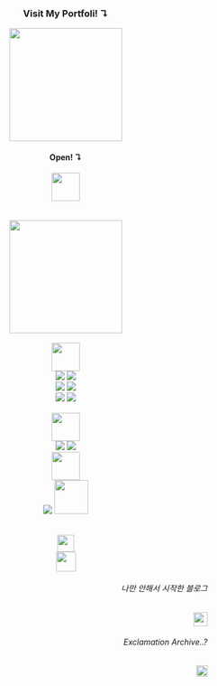<!-- Open Center -->
<div align="center">

  <span>
    <h3>Visit My Portfoli! ↴ </h3>
    <a href="https://sparkly-report-5cc.notion.site/cad30c98023042a1a1af99519a58031b?pvs=74">
      <img width=200 src="https://github.com/dlawork9888/dlawork9888/assets/127077818/4e8f4678-b908-470a-9607-52092529b040">
    </a>
  </span>
  <span>
    <h4>Open! ↴ </h4>
    <a href="http://www.dlawork9888.site/">
      <img height=50 src="https://github.com/dlawork9888/dlawork9888/assets/127077818/9e278a7c-9eb7-41a8-9b2b-73726ffd5bc3">
    </a>
  </span>
  </br></br></br>

<!-- 커비들 -->
<div>
  <img width = 200 src='https://github.com/dlawork9888/dlawork9888/assets/127077818/1de000d1-ee6e-4e8b-9daf-0fbac2a7681c'>
</div>

<br/>

<!-- Stacks ! -->
<div>
  <img height=50 src='https://github.com/dlawork9888/dlawork9888/assets/127077818/4bbf42b6-df95-45e8-b323-9be977ebdd82'>
</div>

<div>
  <span>
    <img src="https://img.shields.io/badge/Python-555555?style=for-the-badge&logo=Python&logoColor=FFFFFF">
    <img src="https://img.shields.io/badge/JavaScript-555555?style=for-the-badge&logo=JavaScript&logoColor=FFFFFF">
  </span>
</div>

<div>
  <span>
    <img src="https://img.shields.io/badge/Tensorflow-555555?style=for-the-badge&logo=Tensorflow&logoColor=FFFFFF">
    <img src="https://img.shields.io/badge/Pytorch-555555?style=for-the-badge&logo=Pytorch&logoColor=FFFFFF"> 
  </span>
</div>

<div>
   <span>
    <img src="https://img.shields.io/badge/Django-555555?style=for-the-badge&logo=Django&logoColor=FFFFFF">
    <img src="https://img.shields.io/badge/React&Native-555555?style=for-the-badge&logo=React&logoColor=FFFFFF">  
  </span>
</div>
  
<br/>

<!-- What's Next ? -->
<div>
  <img style="height: 50px; margin:0px auto" src='https://github.com/dlawork9888/dlawork9888/assets/127077818/396a1476-04cf-473b-95eb-0327948665f6'>
</div>

<span>
  <img src="https://img.shields.io/badge/Java-555555?style=for-the-badge&logo=OpenJDK&logoColor=FFFFFF">
  <img src="https://img.shields.io/badge/Spring-555555?style=for-the-badge&logo=spring&logoColor=FFFFFF">  
</span>
  
<br/>

<!-- Comming Soon ... -->

<div>
  <img height=50 src='https://github.com/dlawork9888/dlawork9888/assets/127077818/649bba23-d08c-46da-af84-fff226628d61'/>
</div>

<span>
  <!--Github Pages-->
  <img src="https://img.shields.io/badge/Giihub Pages-555555?style=for-the-badge&logo=githubpages&logoColor=FFFFFF"/>
  <!--MFR for ALL-->
  <a href="http://ec2-3-35-120-59.ap-northeast-2.compute.amazonaws.com:3001/">
    <img style="height: 60px; margin:0px auto" src="https://github.com/dlawork9888/dlawork9888/assets/127077818/e203b909-7029-427c-96d7-a199ab6ba168"/>
  </a>
</span>


<br/>
<br/>
<br/>


<!-- Working ! ... -->
<div>
  <img height=30 src='https://github.com/dlawork9888/click_this/assets/127077818/ee20b940-c1d2-44e4-8283-456a3776ecb0'/>
</div>
  <!--Clikc This-->
<a href="http://ec2-3-35-120-59.ap-northeast-2.compute.amazonaws.com:3002/">
  <img style="height: 35px" src="https://github.com/dlawork9888/dlawork9888/assets/127077818/0c49ff97-6253-42f4-ab61-d7607b8627b7"/>
</a>

</div>
<!-- Close Center -->


<div align='right'>
  
  ###### 나만 안해서 시작한 블로그
  <a href="https://velog.io/@dlawork9888/posts">
    <img src="https://img.shields.io/badge/Velog-6E6E6E?style=plastic&logo=Velog&logoColor=FFFFFF" width="auto" height="25"/>
  </a>

  
  ###### Exclamation Archive..?
  <a href="https://sparkly-report-5cc.notion.site/5db8aa4a32874fe9894f016fc8c16924">
    <img src="https://img.shields.io/badge/Exclamation Archive-6E6E6E?style=plastic&logo=Notion&logoColor=FFFFFF" width="auto" height="20" alt="Notion Logo"/>
  </a>
  
</div>




